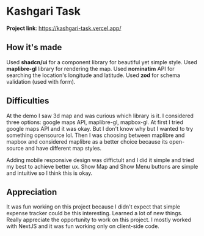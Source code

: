 # Kashgari Task

**Project link**: https://kashgari-task.vercel.app/

## How it's made

Used **shadcn/ui** for a component library for beautiful yet simple style. Used **maplibre-gl** library for rendering the map. Used **nominatim** API for searching the location's longitude and latitude. Used **zod** for schema validation (used with form).

## Difficulties

At the demo I saw 3d map and was curious which library is it. I considered three options: google maps API, maplibre-gl, mapbox-gl. At first I tried google maps API and it was okay. But I don't know why but I wanted to try something opensource lol. Then I was choosing between maplibre and mapbox and considered maplibre as a better choice because its open-source and have different map styles.

Adding mobile responsive design was diffictult and I did it simple and tried my best to achieve better ux. Show Map and Show Menu buttons are simple and intuitive so I think this is okay.

## Appreciation

It was fun working on this project because I didn't expect that simple expense tracker could be this interesting. Learned a lot of new things. Really appreciate the opportunity to work on this project. I mostly worked with NextJS and it was fun working only on client-side code.
